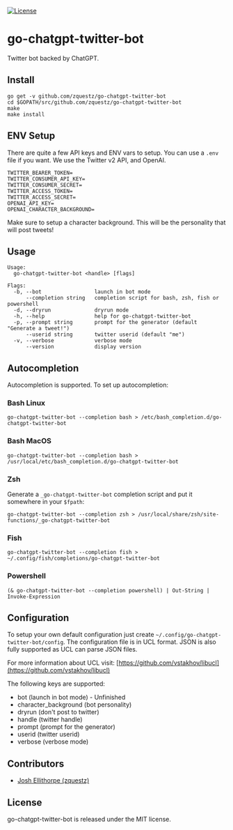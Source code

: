 [![License][License-Image]][License-URL] 

# go-chatgpt-twitter-bot

Twitter bot backed by ChatGPT.

## Install

```
go get -v github.com/zquestz/go-chatgpt-twitter-bot
cd $GOPATH/src/github.com/zquestz/go-chatgpt-twitter-bot
make
make install
```

## ENV Setup

There are quite a few API keys and ENV vars to setup. You can use a `.env` file if you want. We use the Twitter v2 API, and OpenAI.

```
TWITTER_BEARER_TOKEN=
TWITTER_CONSUMER_API_KEY=
TWITTER_CONSUMER_SECRET=
TWITTER_ACCESS_TOKEN=
TWITTER_ACCESS_SECRET=
OPENAI_API_KEY=
OPENAI_CHARACTER_BACKGROUND=
```

Make sure to setup a character background. This will be the personality that will post tweets!

## Usage

```
Usage:
  go-chatgpt-twitter-bot <handle> [flags]

Flags:
  -b, --bot                 launch in bot mode
      --completion string   completion script for bash, zsh, fish or powershell
  -d, --dryrun              dryrun mode
  -h, --help                help for go-chatgpt-twitter-bot
  -p, --prompt string       prompt for the generator (default "Generate a tweet!")
      --userid string       twitter userid (default "me")
  -v, --verbose             verbose mode
      --version             display version
```

## Autocompletion

Autocompletion is supported. To set up autocompletion:

### Bash Linux

```
go-chatgpt-twitter-bot --completion bash > /etc/bash_completion.d/go-chatgpt-twitter-bot
```

### Bash MacOS

```
go-chatgpt-twitter-bot --completion bash > /usr/local/etc/bash_completion.d/go-chatgpt-twitter-bot
```


### Zsh

Generate a `_go-chatgpt-twitter-bot` completion script and put it somewhere in your `$fpath`:

```
go-chatgpt-twitter-bot --completion zsh > /usr/local/share/zsh/site-functions/_go-chatgpt-twitter-bot
```

### Fish

```
go-chatgpt-twitter-bot --completion fish > ~/.config/fish/completions/go-chatgpt-twitter-bot
```

### Powershell

```
(& go-chatgpt-twitter-bot --completion powershell) | Out-String | Invoke-Expression
```

## Configuration

To setup your own default configuration just create `~/.config/go-chatgpt-twitter-bot/config`. The configuration file is in UCL format. JSON is also fully supported as UCL can parse JSON files.

For more information about UCL visit:
[https://github.com/vstakhov/libucl](https://github.com/vstakhov/libucl)

The following keys are supported:

* bot (launch in bot mode) - Unfinished
* character_background (bot personality)
* dryrun (don't post to twitter)
* handle (twitter handle)
* prompt (prompt for the generator)
* userid (twitter userid)
* verbose (verbose mode)

## Contributors

* [Josh Ellithorpe (zquestz)](https://github.com/zquestz/)

## License

go-chatgpt-twitter-bot is released under the MIT license.

[License-URL]: http://opensource.org/licenses/MIT
[License-Image]: https://img.shields.io/npm/l/express.svg
